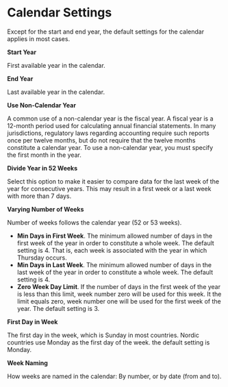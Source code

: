 # Calendar Settings

Except for the start and end year, the default settings for the calendar applies in most cases.

**Start Year**

First available year in the calendar.

**End Year**

Last available year in the calendar.

**Use Non-Calendar Year**

A common use of a non-calendar year is the fiscal year. A fiscal year is a 12-month period used for calculating annual financial statements. In many jurisdictions, regulatory laws regarding accounting require such reports once per twelve months, but do not require that the twelve months constitute a calendar year. To use a non-calendar year, you must specify the first month in the year.

**Divide Year in 52 Weeks**

Select this option to make it easier to compare data for the last week of the year for consecutive years. This may result in a first week or a last week with more than 7 days.

**Varying Number of Weeks**

Number of weeks follows the calendar year (52 or 53 weeks).

*   **Min Days in First Week**. The minimum allowed number of days in the first week of the year in order to constitute a whole week. The default setting is 4\. That is, each week is associated with the year in which Thursday occurs.
*   **Min Days in Last Week**. The minimum allowed number of days in the last week of the year in order to constitute a whole week. The default setting is 4\.
*   **Zero Week Day Limit**. If the number of days in the first week of the year is less than this limit, week number zero will be used for this week. It the limit equals zero, week number one will be used for the first week of the year. The default setting is 3.

**First Day in Week**

The first day in the week, which is Sunday in most countries. Nordic countries use Monday as the first day of the week. the default setting is Monday.

**Week Naming**

How weeks are named in the calendar: By number, or by date (from and to).
